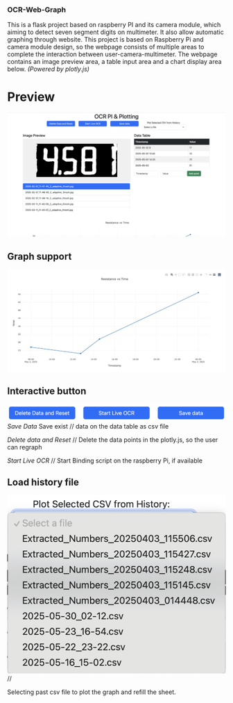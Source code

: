 ### OCR-Web-Graph
This is a flask project based on raspberry PI and its camera module, which aiming to detect seven segment digits on multimeter. It also allow automatic graphing through website.
This project is based on Raspberry Pi and camera module design, so the webpage consists of multiple areas to complete the interaction between user-camera-multimeter. The webpage contains an image preview area, a table input area and a chart display area below. *(Powered by plotly.js)*

# Preview
![Webpage](static/Websitematerial/images/Overallview-Web.png)

## Graph support
![Graph through plotly.js](static/Websitematerial/images/Graph-Web.png)

## Interactive button
![Function key](static/Websitematerial/images/FunctionKey-Web.png)
*Save Data* Save exist //
data on the data table as csv file

*Delete data and Reset* //
Delete the data points in the plotly.js, so the user can regraph 

*Start Live OCR* //
Start Binding script on the raspberry Pi, if available

## Load history file
![Select List](static/Websitematerial/images/Load-Web.png) //

Selecting past csv file to plot the graph and refill the sheet.

